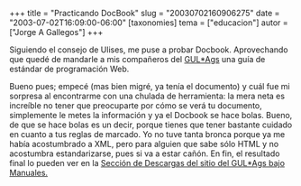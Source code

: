 +++
title = "Practicando DocBook"
slug = "20030702160906275"
date = "2003-07-02T16:09:00-06:00"
[taxonomies]
tema = ["educacion"]
autor = ["Jorge A Gallegos"]
+++

Siguiendo el consejo de Ulises, me puse a probar Docbook. Aprovechando
que quedé de mandarle a mis compañeros del
[GUL\*Ags](http://gulags.homelinux.org) una guía de estándar de
programación Web.

<!-- more -->
Bueno pues; empecé (mas bien migré, ya tenía el documento) y cuál fue mi
sorpresa al encontrarme con una chulada de herramienta: la mera neta es
increíble no tener que preocuparte por cómo se verá tu documento,
simplemente le metes la información y ya el Docbook se hace bolas.
Bueno, de que se hace bolas es un decir, porque tienes que tener
bastante cuidado en cuanto a tus reglas de marcado. Yo no tuve tanta
bronca porque ya me había acostumbrado a XML, pero para alguien que sabe
sólo HTML y no acostumbra estandarizarse, pues si va a estar cañón. En
fin, el resultado final lo pueden ver en la [Sección de Descargas del
sitio del GUL\*Ags bajo
Manuales.](http://gulags.homelinux.org/modules.php?op=modload&name=Downloads&file=index)

